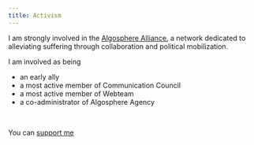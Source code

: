 ```yaml
---
title: Activism
---
```

I am strongly involved in the [Algosphere Alliance](http://algosphere.org), a network dedicated to alleviating suffering through collaboration and political mobilization.

I am involved as being

- an early ally
- a most active member of Communication Council
- a most active member of Webteam
- a co-administrator of Algosphere Agency
<br>

You can [support me]()
